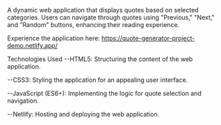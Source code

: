 A dynamic web application that displays quotes based on selected categories. Users can navigate through quotes using "Previous," "Next," and "Random" buttons, enhancing their reading experience.


Experience the application here: https://quote-generator-project-demo.netlify.app/




Technologies Used
--HTML5: Structuring the content of the web application.

--CSS3: Styling the application for an appealing user interface.

--JavaScript (ES6+): Implementing the logic for quote selection and navigation.

--Netlify: Hosting and deploying the web application.